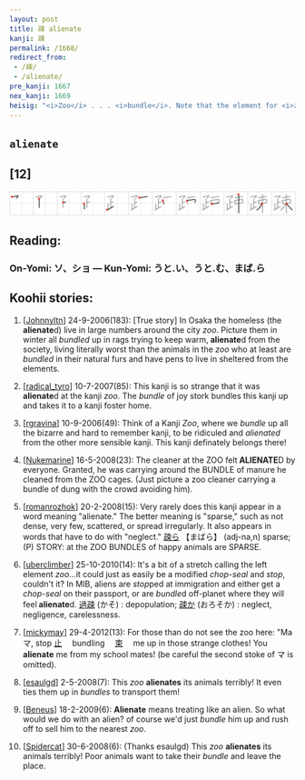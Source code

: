 ```yaml
---
layout: post
title: 疎 alienate
kanji: 疎
permalink: /1668/
redirect_from:
 - /疎/
 - /alienate/
pre_kanji: 1667
nex_kanji: 1669
heisig: "<i>Zoo</i> . . . <i>bundle</i>. Note that the element for <i>zoo</i> is flattened out on the left just as <i>leg</i> (Frame 1372) had been. This is the only time we will meet this form in this book."
---
```


## `alienate`

## [12]

<div class="stroke"><img src="../images/E7968E.png" /></div>

## Reading:

### On-Yomi: ソ、ショ &mdash; Kun-Yomi: うと.い、うと.む、まば.ら

## Koohii stories:

1) [<a href="http://kanji.koohii.com/profile/Johnnyltn">Johnnyltn</a>] 24-9-2006(183): [True story] In Osaka the homeless (the<strong> alienate</strong>d) live in large numbers around the city <em>zoo</em>. Picture them in winter all <em>bundled</em> up in rags trying to keep warm,<strong> alienate</strong>d from the society, living literally worst than the animals in the <em>zoo</em> who at least are <em>bundled</em> in their natural furs and have pens to live in sheltered from the elements. 

2) [<a href="http://kanji.koohii.com/profile/radical_tyro">radical_tyro</a>] 10-7-2007(85): This kanji is so strange that it was<strong> alienate</strong>d at the kanji <em>zoo</em>. The <em>bundle</em> of joy stork bundles this kanji up and takes it to a kanji foster home. 

3) [<a href="http://kanji.koohii.com/profile/rgravina">rgravina</a>] 10-9-2006(49): Think of a Kanji <em>Zoo</em>, where we <em>bundle</em> up all the bizarre and hard to remember kanji, to be ridiculed and <em>alienated</em> from the other more sensible kanji. This kanji definately belongs there! 

4) [<a href="http://kanji.koohii.com/profile/Nukemarine">Nukemarine</a>] 16-5-2008(23): The cleaner at the ZOO felt<strong> ALIENATE</strong>D by everyone. Granted, he was carrying around the BUNDLE of manure he cleaned from the ZOO cages. (Just picture a zoo cleaner carrying a bundle of dung with the crowd avoiding him). 

5) [<a href="http://kanji.koohii.com/profile/romanrozhok">romanrozhok</a>] 20-2-2008(15): Very rarely does this kanji appear in a word meaning &quot;alienate.&quot; The better meaning is &quot;sparse,&quot; such as not dense, very few, scattered, or spread irregularly. It also appears in words that have to do with &quot;neglect.&quot;   <a href="http://jisho.org/kanji/details/疎ら">疎ら</a>   【まばら】 (adj-na,n) sparse; (P) STORY: at the ZOO BUNDLES of happy animals are SPARSE. 

6) [<a href="http://kanji.koohii.com/profile/uberclimber">uberclimber</a>] 25-10-2010(14): It&#039;s a bit of a stretch calling the left element <em>zoo</em>...it could just as easily be a modified <em>chop-seal</em> and <em>stop</em>, couldn&#039;t it? In MIB, aliens are <em>stop</em>ped at immigration and either get a <em>chop-seal</em> on their passport, or are <em>bundle</em>d off-planet where they will feel<strong> alienate</strong>d.   <a href="http://jisho.org/kanji/details/過疎">過疎</a>   (かそ) : depopulation;   <a href="http://jisho.org/kanji/details/疎か">疎か</a>   (おろそか) : neglect, negligence, carelessness. 

7) [<a href="http://kanji.koohii.com/profile/mickymay">mickymay</a>] 29-4-2012(13): For those than do not see the zoo here: &quot;Maマ, stop   <a href="http://jisho.org/kanji/details/止">止</a>  　bundling　  <a href="http://jisho.org/kanji/details/束">束</a>  　me up in those strange clothes! You<strong> alienate</strong> me from my school mates! (be careful the second stoke of マ is omitted). 

8) [<a href="http://kanji.koohii.com/profile/esaulgd">esaulgd</a>] 2-5-2008(7): This <em>zoo</em> <strong>alienates</strong> its animals terribly! It even ties them up in <em>bundles</em> to transport them! 

9) [<a href="http://kanji.koohii.com/profile/Beneus">Beneus</a>] 18-2-2009(6): <strong>Alienate</strong> means treating like an alien. So what would we do with an alien? of course we&#039;d just <em>bundle</em> him up and rush off to sell him to the nearest <em>zoo</em>. 

10) [<a href="http://kanji.koohii.com/profile/Spidercat">Spidercat</a>] 30-6-2008(6): (Thanks esaulgd) This <em>zoo</em> <strong>alienates</strong> its animals terribly! Poor animals want to take their <em>bundle</em> and leave the place. 
